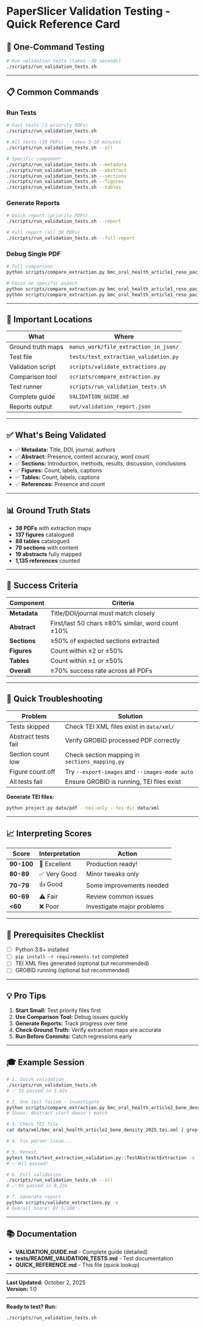 # PaperSlicer Validation Testing - Quick Reference Card

## 🚀 One-Command Testing

```bash
# Run validation tests (takes ~30 seconds)
./scripts/run_validation_tests.sh
```

---

## 📋 Common Commands

### Run Tests

```bash
# Fast tests (3 priority PDFs)
./scripts/run_validation_tests.sh

# All tests (38 PDFs) - takes 5-10 minutes
./scripts/run_validation_tests.sh --all

# Specific component
./scripts/run_validation_tests.sh --metadata
./scripts/run_validation_tests.sh --abstract
./scripts/run_validation_tests.sh --sections
./scripts/run_validation_tests.sh --figures
./scripts/run_validation_tests.sh --tables
```

### Generate Reports

```bash
# Quick report (priority PDFs)
./scripts/run_validation_tests.sh --report

# Full report (all 38 PDFs)
./scripts/run_validation_tests.sh --full-report
```

### Debug Single PDF

```bash
# Full comparison
python scripts/compare_extraction.py bmc_oral_health_article1_reso_pac_2025.pdf

# Focus on specific aspect
python scripts/compare_extraction.py bmc_oral_health_article1_reso_pac_2025.pdf --focus abstract
python scripts/compare_extraction.py bmc_oral_health_article1_reso_pac_2025.pdf --focus sections
```

---

## 📁 Important Locations

| What | Where |
|------|-------|
| Ground truth maps | `manus_work/file_extraction_in_json/` |
| Test file | `tests/test_extraction_validation.py` |
| Validation script | `scripts/validate_extractions.py` |
| Comparison tool | `scripts/compare_extraction.py` |
| Test runner | `scripts/run_validation_tests.sh` |
| Complete guide | `VALIDATION_GUIDE.md` |
| Reports output | `out/validation_report.json` |

---

## ✅ What's Being Validated

- ✅ **Metadata:** Title, DOI, journal, authors
- ✅ **Abstract:** Presence, content accuracy, word count
- ✅ **Sections:** Introduction, methods, results, discussion, conclusions
- ✅ **Figures:** Count, labels, captions
- ✅ **Tables:** Count, labels, captions
- ✅ **References:** Presence and count

---

## 📊 Ground Truth Stats

- **38 PDFs** with extraction maps
- **137 figures** catalogued
- **88 tables** catalogued
- **79 sections** with content
- **19 abstracts** fully mapped
- **1,135 references** counted

---

## 🎯 Success Criteria

| Component | Criteria |
|-----------|----------|
| **Metadata** | Title/DOI/journal must match closely |
| **Abstract** | First/last 50 chars ≥80% similar, word count ±10% |
| **Sections** | ≥50% of expected sections extracted |
| **Figures** | Count within ±2 or ±50% |
| **Tables** | Count within ±1 or ±50% |
| **Overall** | ≥70% success rate across all PDFs |

---

## 🐛 Quick Troubleshooting

| Problem | Solution |
|---------|----------|
| Tests skipped | Check TEI XML files exist in `data/xml/` |
| Abstract tests fail | Verify GROBID processed PDF correctly |
| Section count low | Check section mapping in `sections_mapping.py` |
| Figure count off | Try `--export-images` and `--images-mode auto` |
| All tests fail | Ensure GROBID is running, TEI files exist |

**Generate TEI files:**
```bash
python project.py data/pdf --tei-only --tei-dir data/xml
```

---

## 📈 Interpreting Scores

| Score | Interpretation | Action |
|-------|----------------|--------|
| **90-100** | 🎉 Excellent | Production ready! |
| **80-89** | ✅ Very Good | Minor tweaks only |
| **70-79** | 👍 Good | Some improvements needed |
| **60-69** | ⚠️ Fair | Review common issues |
| **<60** | ❌ Poor | Investigate major problems |

---

## 🔧 Prerequisites Checklist

- [ ] Python 3.8+ installed
- [ ] `pip install -r requirements.txt` completed
- [ ] TEI XML files generated (optional but recommended)
- [ ] GROBID running (optional but recommended)

---

## 💡 Pro Tips

1. **Start Small:** Test priority files first
2. **Use Comparison Tool:** Debug issues quickly
3. **Generate Reports:** Track progress over time
4. **Check Ground Truth:** Verify extraction maps are accurate
5. **Run Before Commits:** Catch regressions early

---

## 🎓 Example Session

```bash
# 1. Quick validation
./scripts/run_validation_tests.sh
# ✅ 15 passed in 3.42s

# 2. One test failed - investigate
python scripts/compare_extraction.py bmc_oral_health_article2_bone_density_2025.pdf --focus abstract
# Shows: Abstract start doesn't match

# 3. Check TEI file
cat data/xml/bmc_oral_health_article2_bone_density_2025.tei.xml | grep -A 3 "<abstract"

# 4. Fix parser issue...

# 5. Retest
pytest tests/test_extraction_validation.py::TestAbstractExtraction -v
# ✅ All passed!

# 6. Full validation
./scripts/run_validation_tests.sh --all
# ✅ 95 passed in 8.23s

# 7. Generate report
python scripts/validate_extractions.py -v
# Overall Score: 87.5/100 ✅
```

---

## 📚 Documentation

- **VALIDATION_GUIDE.md** - Complete guide (detailed)
- **tests/README_VALIDATION_TESTS.md** - Test documentation
- **QUICK_REFERENCE.md** - This file (quick lookup)

---

**Last Updated:** October 2, 2025  
**Version:** 1.0

---

**Ready to test? Run:**
```bash
./scripts/run_validation_tests.sh
```

